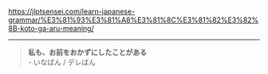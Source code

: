 https://jlptsensei.com/learn-japanese-grammar/%E3%81%93%E3%81%A8%E3%81%8C%E3%81%82%E3%82%8B-koto-ga-aru-meaning/

---

> **私も、お前をおかずにしたことがある**\
>    \- いなばん / デレばん

